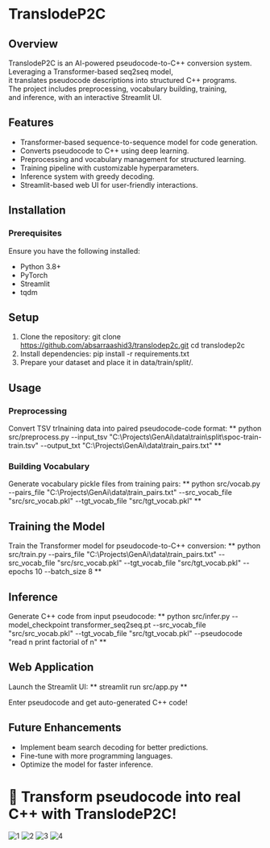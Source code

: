 # TranslodeP2C <br>

## Overview <br>

TranslodeP2C is an AI-powered pseudocode-to-C++ conversion system. <br>
Leveraging a Transformer-based seq2seq model,  <br>
it translates pseudocode descriptions into structured C++ programs. <br>
The project includes preprocessing, vocabulary building, training, <br>
and inference, with an interactive Streamlit UI. <br>

## Features 
* Transformer-based sequence-to-sequence model for code generation. <br>
* Converts pseudocode to C++ using deep learning. <br>
* Preprocessing and vocabulary management for structured learning. <br>
* Training pipeline with customizable hyperparameters. <br>
* Inference system with greedy decoding. <br>
* Streamlit-based web UI for user-friendly interactions. <br>

## Installation 

### Prerequisites

Ensure you have the following installed:
* Python 3.8+ <br>
* PyTorch <br>
* Streamlit <br>
* tqdm <br>


## Setup
1. Clone the repository:
   git clone https://github.com/absarraashid3/translodep2c.git
   cd translodep2c
2. Install dependencies:
   pip install -r requirements.txt
3. Prepare your dataset and place it in data/train/split/.

   
## Usage

### Preprocessing
Convert TSV trInaining data into paired pseudocode-code format:
** python src/preprocess.py --input_tsv "C:\Projects\GenAi\data\train\split\spoc-train-train.tsv" --output_txt "C:\Projects\GenAi\data\train_pairs.txt" **

### Building Vocabulary
Generate vocabulary pickle files from training pairs:
** python src/vocab.py --pairs_file "C:\Projects\GenAi\data\train_pairs.txt" --src_vocab_file "src/src_vocab.pkl" --tgt_vocab_file "src/tgt_vocab.pkl" **

## Training the Model
Train the Transformer model for pseudocode-to-C++ conversion:
** python src/train.py --pairs_file "C:\Projects\GenAi\data\train_pairs.txt" --src_vocab_file "src/src_vocab.pkl" --tgt_vocab_file "src/tgt_vocab.pkl" --epochs 10 --batch_size 8 **

## Inference
Generate C++ code from input pseudocode:
** python src/infer.py --model_checkpoint transformer_seq2seq.pt --src_vocab_file "src/src_vocab.pkl" --tgt_vocab_file "src/tgt_vocab.pkl" --pseudocode "read n print factorial of n" **

## Web Application
Launch the Streamlit UI:
** streamlit run src/app.py **

Enter pseudocode and get auto-generated C++ code!

## Future Enhancements
* Implement beam search decoding for better predictions.
* Fine-tune with more programming languages.
* Optimize the model for faster inference.

# 🚀 Transform pseudocode into real C++ with TranslodeP2C!


![1](https://github.com/user-attachments/assets/996f509a-a77e-458e-a17b-d584c4bfada4)
![2](https://github.com/user-attachments/assets/77483e06-6686-4fd1-9e08-b58ae5547b19)
![3](https://github.com/user-attachments/assets/abd103cc-14db-4d4a-be9e-adcb0c9f13ba)
![4](https://github.com/user-attachments/assets/54e100f7-2a13-4834-a623-a00d84acc226)
